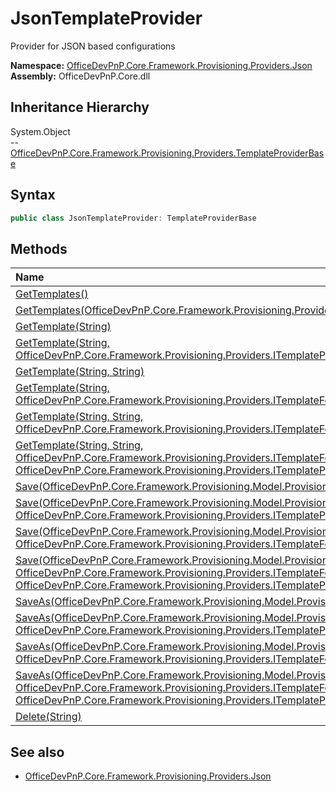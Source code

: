 # JsonTemplateProvider
Provider for JSON based configurations  

**Namespace:** [OfficeDevPnP.Core.Framework.Provisioning.Providers.Json](OfficeDevPnP.Core.Framework.Provisioning.Providers.Json.md)  
**Assembly:** OfficeDevPnP.Core.dll  
## Inheritance Hierarchy
System.Object  
-- [OfficeDevPnP.Core.Framework.Provisioning.Providers.TemplateProviderBase](OfficeDevPnP.Core.Framework.Provisioning.Providers.TemplateProviderBase.md)
## Syntax
```C#
public class JsonTemplateProvider: TemplateProviderBase
```
## Methods
|**Name**|**Description**|
|:-----|:-----|
| [GetTemplates()](OfficeDevPnP.Core.Framework.Provisioning.Providers.Json.JsonTemplateProvider.GetTemplates.md) | 
| [GetTemplates(OfficeDevPnP.Core.Framework.Provisioning.Providers.ITemplateFormatter)](OfficeDevPnP.Core.Framework.Provisioning.Providers.Json.JsonTemplateProvider.GetTemplatesOfficeDevPnP.Core.Framework.Provisioning.Providers.ITemplateFormatter.md) | 
| [GetTemplate(String)](OfficeDevPnP.Core.Framework.Provisioning.Providers.Json.JsonTemplateProvider.GetTemplateString.md) | 
| [GetTemplate(String, OfficeDevPnP.Core.Framework.Provisioning.Providers.ITemplateProviderExtension[])](OfficeDevPnP.Core.Framework.Provisioning.Providers.Json.JsonTemplateProvider.GetTemplateStringOfficeDevPnP.Core.Framework.Provisioning.Providers.ITemplateProviderExtension[].md) | 
| [GetTemplate(String, String)](OfficeDevPnP.Core.Framework.Provisioning.Providers.Json.JsonTemplateProvider.GetTemplateStringString.md) | 
| [GetTemplate(String, OfficeDevPnP.Core.Framework.Provisioning.Providers.ITemplateFormatter)](OfficeDevPnP.Core.Framework.Provisioning.Providers.Json.JsonTemplateProvider.GetTemplateStringOfficeDevPnP.Core.Framework.Provisioning.Providers.ITemplateFormatter.md) | 
| [GetTemplate(String, String, OfficeDevPnP.Core.Framework.Provisioning.Providers.ITemplateFormatter)](OfficeDevPnP.Core.Framework.Provisioning.Providers.Json.JsonTemplateProvider.GetTemplateStringStringOfficeDevPnP.Core.Framework.Provisioning.Providers.ITemplateFormatter.md) | 
| [GetTemplate(String, String, OfficeDevPnP.Core.Framework.Provisioning.Providers.ITemplateFormatter, OfficeDevPnP.Core.Framework.Provisioning.Providers.ITemplateProviderExtension[])](OfficeDevPnP.Core.Framework.Provisioning.Providers.Json.JsonTemplateProvider.GetTemplateStringStringOfficeDevPnP.Core.Framework.Provisioning.Providers.ITemplateFormatterOfficeDevPnP.Core.Framework.Provisioning.Providers.ITemplateProviderExtension[].md) | 
| [Save(OfficeDevPnP.Core.Framework.Provisioning.Model.ProvisioningTemplate)](OfficeDevPnP.Core.Framework.Provisioning.Providers.Json.JsonTemplateProvider.SaveOfficeDevPnP.Core.Framework.Provisioning.Model.ProvisioningTemplate.md) | 
| [Save(OfficeDevPnP.Core.Framework.Provisioning.Model.ProvisioningTemplate, OfficeDevPnP.Core.Framework.Provisioning.Providers.ITemplateProviderExtension[])](OfficeDevPnP.Core.Framework.Provisioning.Providers.Json.JsonTemplateProvider.SaveOfficeDevPnP.Core.Framework.Provisioning.Model.ProvisioningTemplateOfficeDevPnP.Core.Framework.Provisioning.Providers.ITemplateProviderExtension[].md) | 
| [Save(OfficeDevPnP.Core.Framework.Provisioning.Model.ProvisioningTemplate, OfficeDevPnP.Core.Framework.Provisioning.Providers.ITemplateFormatter)](OfficeDevPnP.Core.Framework.Provisioning.Providers.Json.JsonTemplateProvider.SaveOfficeDevPnP.Core.Framework.Provisioning.Model.ProvisioningTemplateOfficeDevPnP.Core.Framework.Provisioning.Providers.ITemplateFormatter.md) | 
| [Save(OfficeDevPnP.Core.Framework.Provisioning.Model.ProvisioningTemplate, OfficeDevPnP.Core.Framework.Provisioning.Providers.ITemplateFormatter, OfficeDevPnP.Core.Framework.Provisioning.Providers.ITemplateProviderExtension[])](OfficeDevPnP.Core.Framework.Provisioning.Providers.Json.JsonTemplateProvider.SaveOfficeDevPnP.Core.Framework.Provisioning.Model.ProvisioningTemplateOfficeDevPnP.Core.Framework.Provisioning.Providers.ITemplateFormatterOfficeDevPnP.Core.Framework.Provisioning.Providers.ITemplateProviderExtension[].md) | 
| [SaveAs(OfficeDevPnP.Core.Framework.Provisioning.Model.ProvisioningTemplate, String)](OfficeDevPnP.Core.Framework.Provisioning.Providers.Json.JsonTemplateProvider.SaveAsOfficeDevPnP.Core.Framework.Provisioning.Model.ProvisioningTemplateString.md) | 
| [SaveAs(OfficeDevPnP.Core.Framework.Provisioning.Model.ProvisioningTemplate, String, OfficeDevPnP.Core.Framework.Provisioning.Providers.ITemplateProviderExtension[])](OfficeDevPnP.Core.Framework.Provisioning.Providers.Json.JsonTemplateProvider.SaveAsOfficeDevPnP.Core.Framework.Provisioning.Model.ProvisioningTemplateStringOfficeDevPnP.Core.Framework.Provisioning.Providers.ITemplateProviderExtension[].md) | 
| [SaveAs(OfficeDevPnP.Core.Framework.Provisioning.Model.ProvisioningTemplate, String, OfficeDevPnP.Core.Framework.Provisioning.Providers.ITemplateFormatter)](OfficeDevPnP.Core.Framework.Provisioning.Providers.Json.JsonTemplateProvider.SaveAsOfficeDevPnP.Core.Framework.Provisioning.Model.ProvisioningTemplateStringOfficeDevPnP.Core.Framework.Provisioning.Providers.ITemplateFormatter.md) | 
| [SaveAs(OfficeDevPnP.Core.Framework.Provisioning.Model.ProvisioningTemplate, String, OfficeDevPnP.Core.Framework.Provisioning.Providers.ITemplateFormatter, OfficeDevPnP.Core.Framework.Provisioning.Providers.ITemplateProviderExtension[])](OfficeDevPnP.Core.Framework.Provisioning.Providers.Json.JsonTemplateProvider.SaveAsOfficeDevPnP.Core.Framework.Provisioning.Model.ProvisioningTemplateStringOfficeDevPnP.Core.Framework.Provisioning.Providers.ITemplateFormatterOfficeDevPnP.Core.Framework.Provisioning.Providers.ITemplateProviderExtension[].md) | 
| [Delete(String)](OfficeDevPnP.Core.Framework.Provisioning.Providers.Json.JsonTemplateProvider.DeleteString.md) | 
## See also
- [OfficeDevPnP.Core.Framework.Provisioning.Providers.Json](OfficeDevPnP.Core.Framework.Provisioning.Providers.Json.md)
